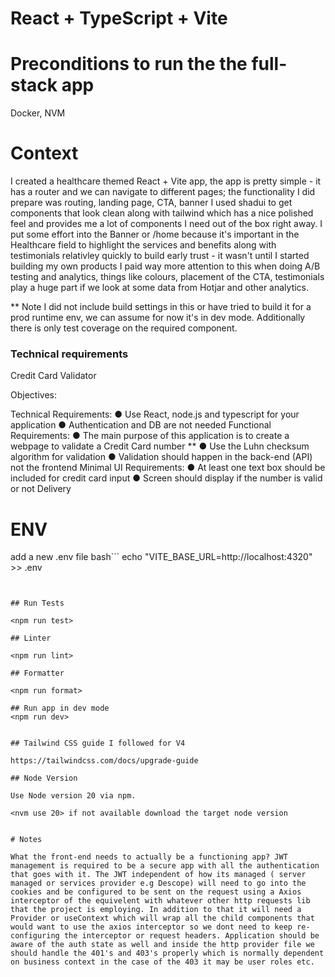 # React + TypeScript + Vite


# Preconditions to run the the full-stack app

Docker, NVM


# Context

I created a healthcare themed React + Vite app, the app is pretty simple - it has a router and we can navigate to different pages; the functionality I did prepare was routing, landing page, CTA, banner I used shadui to get components that look clean along with tailwind which has a nice polished feel and provides me a lot of components I need out of the box right away. I put some effort into the Banner or /home because it's important in the Healthcare field to highlight the services and benefits along with testimonials relativley quickly to build early trust - it wasn't until I started building my own products I paid way more attention to this when doing A/B testing and analytics, things like colours, placement of the CTA, testimonials play a huge part if we look at some data from Hotjar and other analytics.

** Note I did not include build settings in this or have tried to build it for a prod runtime env, we can assume for now it's in dev mode. Additionally there is only test coverage on the required component.

### Technical requirements

Credit Card Validator

Objectives:

Technical Requirements:
● Use React, node.js and typescript for your application
● Authentication and DB are not needed
Functional Requirements:
● The main purpose of this application is to create a webpage to validate a Credit Card
number **
● Use the Luhn checksum algorithm for validation
● Validation should happen in the back-end (API) not the frontend
Minimal UI Requirements:
● At least one text box should be included for credit card input
● Screen should display if the number is valid or not
Delivery


# ENV
add a new .env file
bash```
echo "VITE_BASE_URL=http://localhost:4320" >> .env

```


## Run Tests

<npm run test>

## Linter

<npm run lint>

## Formatter

<npm run format> 

## Run app in dev mode
<npm run dev>


## Tailwind CSS guide I followed for V4

https://tailwindcss.com/docs/upgrade-guide

## Node Version

Use Node version 20 via npm.

<nvm use 20> if not available download the target node version


# Notes

What the front-end needs to actually be a functioning app? JWT management is required to be a secure app with all the authentication that goes with it. The JWT independent of how its managed ( server managed or services provider e.g Descope) will need to go into the cookies and be configured to be sent on the request using a Axios interceptor of the equivelent with whatever other http requests lib that the project is employing. In addition to that it will need a Provider or useContext which will wrap all the child components that would want to use the axios interceptor so we dont need to keep re-configuring the interceptor or request headers. Application should be aware of the auth state as well and inside the http provider file we should handle the 401's and 403's properly which is normally dependent on business context in the case of the 403 it may be user roles etc.